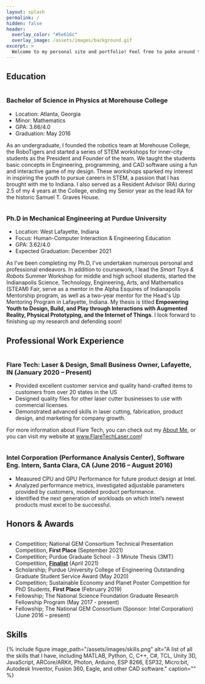 ```yaml
---
layout: splash
permalink: /
hidden: false
header:
  overlay_color: "#5e616c"
  overlay_image: /assets/images/background.gif
excerpt: >
  Welcome to my personal site and portfolio! Feel free to poke around to learn more about me and the work that I've done :)<br />   
---
```


## Education

<figure style="width: 400px" class="align-left">
  <img src="{{ site.url }}{{ site.baseurl }}/assets/images/morehouse.png" alt="">
</figure> 

### Bachelor of Science in Physics at Morehouse College
* Location: Atlanta, Georgia
* Minor: Mathematics
* GPA: 3.66/4.0
* Graduation: May 2016

As an undergraduate, I founded the robotics team at Morehouse College, the RoboTigers and started a series of STEM workshops for inner-city students as the President and Founder of the team. We taught the students basic concepts in Engineering, programming, and CAD software using a fun and interactive game of my design. These workshops sparked my interest in inspiring the youth to pursue careers in STEM, a passion that I has brought with me to Indiana. I also served as a Resident Advisor (RA) during 2.5 of my 4 years at the College, ending my Senior year as the lead RA for the historic Samuel T. Graves House.

<figure style="width: 400px" class="align-right">
  <img src="{{ site.url }}{{ site.baseurl }}/assets/images/purdue-p.png" alt="">
</figure> 

### Ph.D in Mechanical Engineering at Purdue University
* Location: West Lafayette, Indiana
* Focus: Human-Computer Interaction & Engineering Education
* GPA: 3.62/4.0
* Expected Graduation: December 2021

As I've been completing my Ph.D, I've undertaken numerous personal and professional endeavors. In addition to coursework, I lead the *Smart Toys & Robots* Summer Workshop for middle and high school students, started the Indianapolis Science, Technology, Engineering, Arts, and Mathematics (STEAM) Fair, serve as a mentor in the Alpha Esquires of Indianapolis Mentorship program, as well as a two-year mentor for the Head's Up Mentoring Program in Lafayette, Indiana. My thesis is titled **Empowering Youth to Design, Build, and Play through Interactions with Augmented Reality, Physical Prototyping, and the Internet of Things**. I look forward to finishing up my research and defending soon!

## Professional Work Experience

<figure style="width: 180px" class="align-right">
  <img src="{{ site.url }}{{ site.baseurl }}/assets/images/flaretech-logo.png" alt="">
</figure> 

### Flare Tech: Laser & Design, Small Business Owner, Lafayette, IN (January 2020 – Present)
* Provided excellent customer service and quality hand-crafted items to customers from over 20 states in the US
* Designed quality files for other laser cutter businesses to use with commercial licenses.
* Demonstrated advanced skills in laser cutting, fabrication, product design, and marketing for company growth. 

For more information about Flare Tech, you can check out my [About Me](/about-me/), or you can visit my website at www.FlareTechLaser.com!

<figure style="width: 180px" class="align-right">
  <img src="{{ site.url }}{{ site.baseurl }}/assets/images/intel-logo.png" alt="">
</figure> 

### Intel Corporation (Performance Analysis Center), Software Eng. Intern, Santa Clara, CA (June 2016 – August 2016)
* Measured CPU and GPU Performance for future product design at Intel.
* Analyzed performance metrics, investigated adjustable parameters provided by customers, modeled product performance.
* Identified the next generation of workloads on which Intel’s newest products must excel to be successful. 

## Honors & Awards

<figure style="width: 350px" class="align-right">
  <img src="{{ site.url }}{{ site.baseurl }}/assets/images/honors-awards.png" alt="">
</figure> 

* Competition; National GEM Consortium Technical Presentation Competition, **First Place** (September 2021)
* Competition; Purdue Graduate School - 3 Minute Thesis (3MT) Competition, [**Finalist**](https://youtu.be/cyAH0TGozW4) (April 2021)
* Scholarship; Purdue University College of Engineering Outstanding Graduate Student Service Award (May 2020)
* Competition; Sustainable Economy and Planet Poster Competition for PhD Students, **First Place** (February 2019)
* Fellowship; The National Science Foundation Graduate Research Fellowship Program (May 2017 - present)
* Fellowship; The National GEM Consortium (Sponsor: Intel Corporation) (June 2016 – present)

## Skills

{% include figure image_path="/assets/images/skills.png" alt="A list of all the skills that I have, including MATLAB, Python, C, C++, C#, TCL, Unity 3D, JavaScript, ARCore/ARKit, Photon, Arduino, ESP 8266, ESP32, Micro:bit, Autodesk Inventor, Fusion 360, Eagle, and other CAD software." caption="" %}







